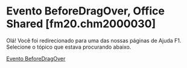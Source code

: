 
# Evento BeforeDragOver, Office Shared [fm20.chm2000030]

Olá! Você foi redirecionado para uma das nossas páginas de Ajuda F1. Selecione o tópico que estava procurando abaixo.

[Evento BeforeDragOver](http://msdn.microsoft.com/library/0c2803fc-0f69-60d8-06fb-36870aad8a27%28Office.15%29.aspx)
